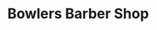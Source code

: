 ---
title: "Bowlers Barber Shop"
url: /dublin/bowlers-barber-shop-baggot-street-lower/
shop: hairdresser
---